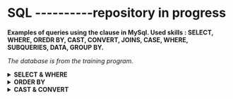 # SQL ----------repository in progress



**Examples of queries using the clause in MySql. Used skills : SELECT, WHERE, OREDR BY, CAST, CONVERT, JOINS, CASE, WHERE, SUBQUERIES, DATA, GROUP BY.**<br>

<i>The database is from the training program.</i>



<details>
<summary><b>SELECT & WHERE</b></summary>

 <br>
select BusinessEntityID, JobTitle, HireDate <br> 
from HumanResources.Employee <br> 
where HireDate >'20120112'; <br>
 <br>
 
 ![image](https://user-images.githubusercontent.com/115644864/198397801-908d6bde-f875-4dd5-8806-ce890ab4c6a3.png)
 
<br>
 select BusinessEntityID, JobTitle, HireDate, OrganizationLevel, Gender<br>
 from HumanResources.Employee<br>
 where OrganizationLevel <2 and (Gender ='F' or Gender='M');<br>
<br>

![image](https://user-images.githubusercontent.com/115644864/198398097-737d0364-7f49-41ab-90a8-6c4c6120ef03.png)

<br>
 select BusinessEntityID, SickLeaveHours<br>
 from HumanResources.Employee<br>
 where SickLeaveHours between 40 and 50;<br>
 <br>
 
![image](https://user-images.githubusercontent.com/115644864/198403066-4bfdabc3-0fc5-4c03-92b6-04914e3485d8.png)

<br>
select *<br>
from Person.CountryRegion<br>
where Name like 'A%';<br>
<br>

![image](https://user-images.githubusercontent.com/115644864/198403274-e7e07a6e-08a5-4154-b0a9-bf6828c65175.png)

<br>
 select *<br>
from Person.CountryRegion<br>
where CountryRegionCode like '[B-E]%';<br>
 <br>
 
 ![image](https://user-images.githubusercontent.com/115644864/198403742-c81a6bab-abc7-451a-ba2c-cc345b2f5b29.png)

 <br>
 
 select * <br>
from Person.CountryRegion <br>
where Name like '_o%'; <br>
  <br>
 
 ![image](https://user-images.githubusercontent.com/115644864/198403850-6340dc0f-01b9-45c0-8e23-50e7afd0e461.png)
 
  <br>
select top 8 DepartmentID as Numer_Departamentu, Name as<br>
"Nazwa departamentu" <br>
from HumanResources.Department;<br>
<br>

![image](https://user-images.githubusercontent.com/115644864/198405221-c43f6707-be3a-42dc-b62c-7d60b8c1ef19.png)


<br>



 </details>
 
 <details>
<summary><b>ORDER BY</b></summary> <br>
 select BusinessEntityID, JobTitle as "Stanowisko pracownika", HireDate, MaritalStatus<br>
from HumanResources.Employee<br>
where MaritalStatus='M'<br>
order by 1 desc;<br>
 <br>
 
 ![image](https://user-images.githubusercontent.com/115644864/198404464-49a51dae-d0df-4e4d-829e-cc5302cf8bc5.png)

  <br>
 
 select BusinessEntityID, JobTitle as "Stanowisko pracownika", HireDate, MaritalStatus  <br>
from HumanResources.Employee  <br>
where MaritalStatus='M'  <br>
order by 1 desc, HireDate  <br>
   <br>
 
 ![image](https://user-images.githubusercontent.com/115644864/198404676-51d35c10-9441-4401-b3ef-62d2079b0517.png)

 
   <br>
select top 1 LocationID, Name, CostRate<br>
from Production.Location<br>
order by CostRate desc<br>
<br>

![image](https://user-images.githubusercontent.com/115644864/198405424-f4137155-0e2c-452c-83f6-df3d857dc2d2.png)


<br>
  </details>
<details>
<summary><b>CAST & CONVERT</b></summary> <br>

  </details>
